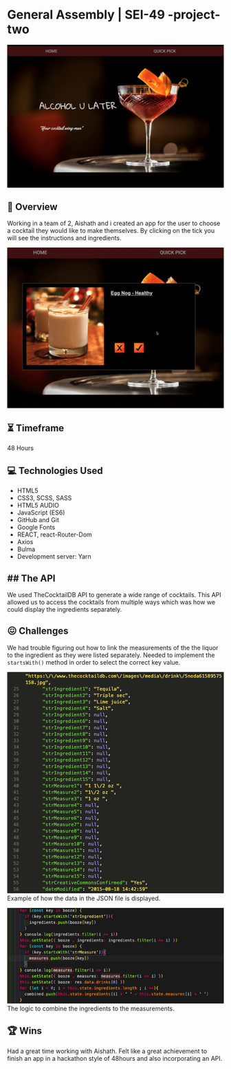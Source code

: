  # General Assembly | SEI-49 -project-two

![homepage](readmeAssets/alcohol-u-later-frontpage.png)

## :star2: Overview

Working in a team of 2, Aishath and i created an app for the user to choose a cocktail they would like to make themselves. By clicking on the tick you will see the instructions and ingredients.

![demo](readmeAssets/alcohol-u-later.gif)
## :hourglass_flowing_sand: Timeframe

48 Hours
## :computer: Technologies Used

* HTML5
* CSS3, SCSS, SASS
* HTML5 AUDIO
* JavaScript (ES6)
* GitHub and Git
* Google Fonts
* REACT, react-Router-Dom
* Axios
* Bulma
* Development server: Yarn

##  ## The API
We used TheCocktailDB API to generate a wide range of cocktails. This API allowed us to access the cocktails from multiple ways which was how we could display the ingredients separately.


## :confounded: Challenges
We had trouble figuring out how to link the measurements of the the liquor to the ingredient as they were listed separately. Needed to implement the `startsWith()` method in order to select the correct key value.

![JSONClip](readmeAssets/measurment-listing.png)
Example of how the data in the JSON file is displayed.

![logic](readmeAssets/logic.png)
The logic to combine the ingredients to the measurements.


## :trophy: Wins
Had a great time working with Aishath. Felt like a great achievement to finish an app in a hackathon style of 48hours and also incorporating an API.
